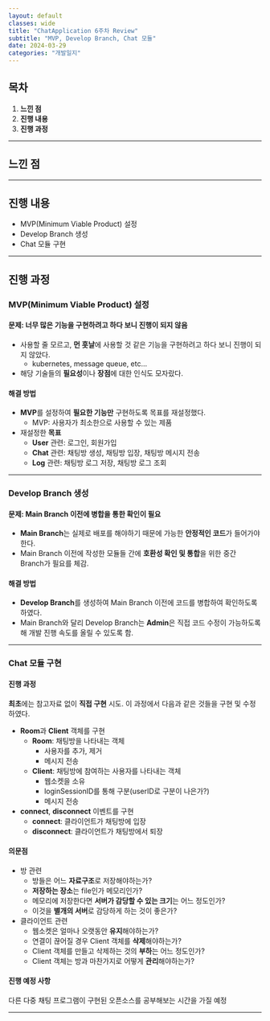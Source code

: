 ```yaml
---
layout: default
classes: wide
title: "ChatApplication 6주차 Review"
subtitle: "MVP, Develop Branch, Chat 모듈"
date: 2024-03-29
categories: "개발일지"
---
```


## 목차

1. **느낀 점**
2. **진행 내용**
3. **진행 과정**

---

## 느낀 점

---

## 진행 내용

* MVP(Minimum Viable Product) 설정
* Develop Branch 생성
* Chat 모듈 구현

---

## 진행 과정

### MVP(Minimum Viable Product) 설정

#### 문제: 너무 많은 기능을 구현하려고 하다 보니 진행이 되지 않음

* 사용할 줄 모르고, **먼 훗날**에 사용할 것 같은 기능을 구현하려고 하다 보니 진행이 되지 않았다.
  * kubernetes, message queue, etc...
* 해당 기술들의 **필요성**이나 **장점**에 대한 인식도 모자랐다.

#### 해결 방법

* **MVP**를 설정하여 **필요한 기능만** 구현하도록 목표를 재설정했다.
  * MVP: 사용자가 최소한으로 사용할 수 있는 제품
* 재설정한 **목표**
  * **User** 관련: 로그인, 회원가입
  * **Chat** 관련: 채팅방 생성, 채팅방 입장, 채팅방 메시지 전송
  * **Log** 관련: 채팅방 로그 저장, 채팅방 로그 조회

---

### Develop Branch 생성

#### 문제: Main Branch 이전에 병합을 통한 확인이 필요

* **Main Branch**는 실제로 배포를 해야하기 때문에 가능한 **안정적인 코드**가 들어가야 한다.
* Main Branch 이전에 작성한 모듈들 간에 **호환성 확인 및 통합**을 위한 중간 Branch가 필요를 체감.

#### 해결 방법

* **Develop Branch**를 생성하여 Main Branch 이전에 코드를 병합하여 확인하도록 하였다.
* Main Branch와 달리 Develop Branch는 **Admin**은 직접 코드 수정이 가능하도록 해 개발 진행 속도를 올릴 수 있도록 함.

---

### Chat 모듈 구현

#### 진행 과정

**최초**에는 참고자료 없이 **직접 구현** 시도. 이 과정에서 다음과 같은 것들을 구현 및 수정하였다.

* **Room**과 **Client** 객체를 구현
  * **Room**: 채팅방을 나타내는 객체
    * 사용자를 추가, 제거
    * 메시지 전송
  * **Client**: 채팅방에 참여하는 사용자를 나타내는 객체
    * 웹소켓을 소유
    * loginSessionID를 통해 구분(userID로 구분이 나은가?)
    * 메시지 전송
* **connect**, **disconnect** 이벤트를 구현
  * **connect**: 클라이언트가 채팅방에 입장
  * **disconnect**: 클라이언트가 채팅방에서 퇴장

#### 의문점

* 방 관련
  * 방들은 어느 **자료구조**로 저장해야하는가?
  * **저장하는 장소**는 file인가 메모리인가?
  * 메모리에 저장한다면 **서버가 감당할 수 있는 크기**는 어느 정도인가?
  * 이것을 **별개의 서버**로 감당하게 하는 것이 좋은가?
* 클라이언트 관련
  * 웹소켓은 얼마나 오랫동안 **유지**해야하는가?
  * 연결이 끊어질 경우 Client 객체를 **삭제**해야하는가?
  * Client 객체를 만들고 삭제하는 것의 **부하**는 어느 정도인가?
  * Client 객체는 방과 마찬가지로 어떻게 **관리**해야하는가?

#### 진행 예정 사항

다른 다중 채팅 프로그램이 구현된 오픈소스를 공부해보는 시간을 가질 예정

---
